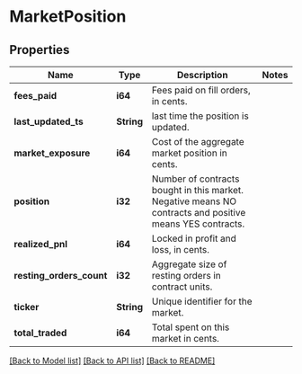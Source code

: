 # MarketPosition

## Properties

Name | Type | Description | Notes
------------ | ------------- | ------------- | -------------
**fees_paid** | **i64** | Fees paid on fill orders, in cents. | 
**last_updated_ts** | **String** | last time the position is updated. | 
**market_exposure** | **i64** | Cost of the aggregate market position in cents. | 
**position** | **i32** | Number of contracts bought in this market. Negative means NO contracts and positive means YES contracts. | 
**realized_pnl** | **i64** | Locked in profit and loss, in cents. | 
**resting_orders_count** | **i32** | Aggregate size of resting orders in contract units. | 
**ticker** | **String** | Unique identifier for the market. | 
**total_traded** | **i64** | Total spent on this market in cents. | 

[[Back to Model list]](../README.md#documentation-for-models) [[Back to API list]](../README.md#documentation-for-api-endpoints) [[Back to README]](../README.md)


